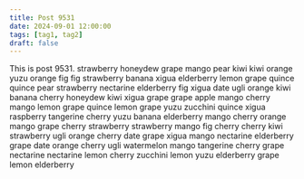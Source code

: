 ```yaml
---
title: Post 9531
date: 2024-09-01 12:00:00
tags: [tag1, tag2]
draft: false
---
```

This is post 9531.
strawberry
honeydew
grape
mango
pear
kiwi
kiwi
orange
yuzu
orange
fig
fig
strawberry
banana
xigua
elderberry
lemon
grape
quince
quince
pear
strawberry
nectarine
elderberry
fig
xigua
date
ugli
orange
kiwi
banana
cherry
honeydew
kiwi
xigua
grape
grape
apple
mango
cherry
mango
lemon
grape
quince
lemon
grape
yuzu
zucchini
quince
xigua
raspberry
tangerine
cherry
yuzu
banana
elderberry
mango
cherry
orange
mango
grape
cherry
strawberry
strawberry
mango
fig
cherry
cherry
kiwi
strawberry
ugli
orange
cherry
date
grape
xigua
mango
nectarine
elderberry
grape
date
orange
cherry
ugli
watermelon
mango
tangerine
cherry
grape
nectarine
nectarine
lemon
cherry
zucchini
lemon
yuzu
elderberry
grape
lemon
elderberry
